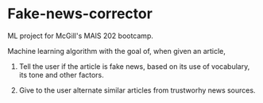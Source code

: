 # Fake-news-corrector
ML project for McGill's MAIS 202 bootcamp.

Machine learning algorithm with the goal of, when given an article, 

  1. Tell the user if the article is fake news, based on its use of vocabulary, its tone and other factors.
  
  2. Give to the user alternate similar articles from trustworhy news sources.
